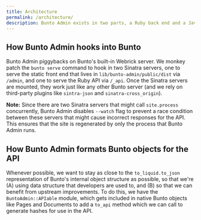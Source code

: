 ```yaml
---
title: Architecture
permalink: /architecture/
description: Bunto Admin exists in two parts, a Ruby back end and a Javascript front end. The two halves communicate via a shared API.
---
```


## How Bunto Admin hooks into Bunto

Bunto Admin piggybacks on Bunto's built-in Webrick server. We monkey patch the `bunto serve` command to hook in two Sinatra servers, one to serve the static front end that lives in `lib/bunto-admin/public/dist` via `/admin`, and one to serve the Ruby API via `/_api`. Once the Sinatra servers are mounted, they work just like any other Bunto server (and we rely on third-party plugins like `sintra-json` and `sinatra-cross_origin`).

**Note:** Since there are two Sinatra servers that might call `site.process` concurrently, Bunto Admin disables `--watch` flag to prevent a race condition between these servers that might cause incorrect responses for the API. This ensures that the site is regenerated by only the process that Bunto Admin runs.

## How Bunto Admin formats Bunto objects for the API

Whenever possible, we want to stay as close to the `to_liquid.to_json` representation of Bunto's internal object structure as possible, so that we're (A) using data structure that developers are used to, and (B) so that we can benefit from upstream improvements. To do this, we have the `BuntoAdmin::APIable` module, which gets included in native Bunto objects like Pages and Documents to add a `to_api` method which we can call to generate hashes for use in the API.
